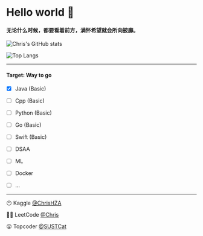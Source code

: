 # Hello world 🥳

#### 无论什么时候，都要看着前方，满怀希望就会所向披靡。

![Chris's GitHub stats](https://github-readme-stats.vercel.app/api?username=HeZean&count_private=true&show_icons=true)

![Top Langs](https://github-readme-stats.vercel.app/api/top-langs/?username=HeZean&layout=compact)

---

#### Target: Way to go

- [x] Java (Basic)
- [ ] Cpp (Basic)
- [ ] Python (Basic)
- [ ] Go (Basic)
- [ ] Swift (Basic)
- [ ] DSAA
- [ ] ML
- [ ] Docker
- [ ] ...


---

😶 Kaggle [@ChrisHZA](https://www.kaggle.com/chrishza)

😶‍🌫️ LeetCode [@Chris](https://leetcode-cn.com/u/chris-eh/)

😮 Topcoder [@SUSTCat](https://www.topcoder.com/members/SUSTCat)
